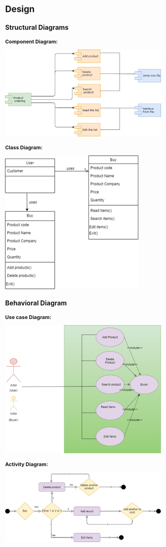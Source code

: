 # Design

## Structural Diagrams

### Component Diagram:
![](component_diagram.png)

### Class Diagram:
![](Class_Diagram.png)

## Behavioral Diagram

### Use case Diagram:
![](usecase_diagram.png)

### Activity Diagram:
![](Activity_diagram.png)
